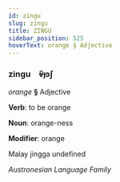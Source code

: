 ```yaml
---
id: zingu
slug: zingu
title: ZİNGU
sidebar_position: 525
hoverText: orange § Adjective
---
```


### zingu&emsp;<span kind="abugida">ⱴ̃ɟꜿʃ</span>

*orange* **§** Adjective

**Verb**: to be orange

**Noun**: orange-ness

**Modifier**: orange

Malay jingga undefined

*Austronesian Language Family*